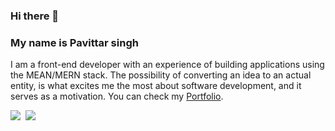 ### Hi there 👋 
### My name is Pavittar singh

I am a front-end developer with an experience of building applications using the MEAN/MERN stack. The possibility of converting an idea to an actual entity, is what excites me the most about software development, and it serves as a motivation. You can check my <a href="https://pavittarsingh.tk" target="_blank" >Portfolio</a>.

<span align="center">
<a href="mailto:singh.pavittar95@gmail.com"><img src="https://img.techpowerup.org/200715/gmail-1.png" /></a>&nbsp;
<a href="https://twitter.com/pavi_1995"><img src="https://img.techpowerup.org/200715/twitter-fill.png" /></>
</span>
<!--
**pavittar95/pavittar95** is a ✨ _special_ ✨ repository because its `README.md` (this file) appears on your GitHub profile.

Here are some ideas to get you started:

- 🔭 I’m currently working on ...
- 🌱 I’m currently learning ...
- 👯 I’m looking to collaborate on ...
- 🤔 I’m looking for help with ...
- 💬 Ask me about ...
- 📫 How to reach me: ...
- 😄 Pronouns: ...
- ⚡ Fun fact: ...
-->
